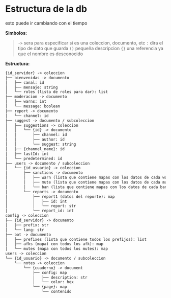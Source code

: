 # Estructura de la db
esto puede ir cambiando con el tiempo

**Simbolos:**
> `->` sera para especificar si es una coleccion, documento, etc
> `:`  dira el tipo de dato que guarda
> `()` pequeña descripcion 
> `{}` una referencia ya que el nombre es desconocido

**Estructura:**
```markdown
{id_servidor} -> coleccion
├── bienvenidas -> documento
│   ├── canal: id
│   ├── mensaje: string
│   └── roles (lista de roles para dar): list 
├── moderacion -> documento
│   ├── warns: int
│   └── message: boolean
├── report -> documento 
│   └── channel: id
├── suggest -> documento / subcoleccion
│   ├── suggestions -> coleccion
│   │   └── {id} -> documento
│   │       ├── channel: id
│   │       ├── author: id
│   │       └── suggest: string
│   ├── {channel_name}: id
│   ├── lastId: int
│   └── predetermined: id
├── users -> documento / subcoleccion
│   └── {id_usuario} -> coleccion
│       ├── sanctions -> documento
│       │   ├── warn (lista que contiene mapas con los datos de cada warn): list
│       │   ├── mute (lista que contiene mapas con los datos de cada mute): list
│       │   └── ban (lista que contiene mapas con los datos de cada ban): list
│       └── reports -> documento 
│           ├── report1 (datos del reporte): map 
│           │   ├── id: int
│           │   └── report: str
│           └── report_id: int
config -> coleccion
├── {id_servidor} -> documento
│   ├── prefix: str
│   └── lang: str
├── bot -> documento
│   ├── prefixes (lista que contiene todos los prefijos): list
│   ├── afks (mapa) con todos los afk): map
│   └── mutes (mapa con todos los mutes): map
users -> coleccion
└── {id_usuario} -> documento / subcoleccion
    └── notes -> coleccion 
        └── {cuaderno} -> document
            ├── config: map 
            │   ├── description: str
            │   └── color: hex
            └── {page}: map
                └── contenido
```